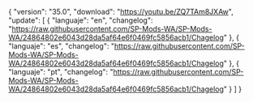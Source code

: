 { "version": "35.0",
    "download": "https://youtu.be/ZQ7TAm8JXAw",
     "update":
     [ { "languaje": "en",
         "changelog": "https://raw.githubusercontent.com/SP-Mods-WA/SP-Mods-WA/24864802e6043d28da5af64e6f0469fc5856acb1/Chagelog" },
          { "languaje": "es",
         "changelog": "https://raw.githubusercontent.com/SP-Mods-WA/SP-Mods-WA/24864802e6043d28da5af64e6f0469fc5856acb1/Chagelog" },
        { "languaje": "pt", "changelog": "https://raw.githubusercontent.com/SP-Mods-WA/SP-Mods-WA/24864802e6043d28da5af64e6f0469fc5856acb1/Chagelog"
   }
   ]
 }
